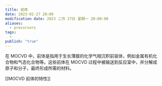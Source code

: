 ```yaml
---
title: 前体
date: 2023-02-27 20:09
modification date: 2023 二月 27日 星期一 20:09:08
aliases:
  - precursors
tags:
  - 
publish: "true"
---
```


在 MOCVD 中，前体是指用于生长薄膜的化学气相沉积前驱体，例如金属有机化合物和气态化合物等。这些前体在 MOCVD 过程中被输送到反应室中，并分解成原子和分子，最终形成所需的材料。

[[MOCVD 前体的特性]]
